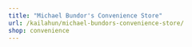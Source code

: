 ```yaml
---
title: "Michael Bundor's Convenience Store"
url: /kailahun/michael-bundors-convenience-store/
shop: convenience
---
```

